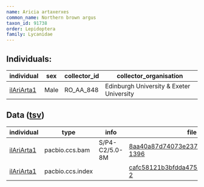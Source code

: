 ```yaml
---
name: Aricia artaxerxes
common_name: Northern brown argus
taxon_id: 91738
order: Lepidoptera
family: Lycanidae
---
```


## Individuals:

| individual | sex | collector_id | collector_organisation |
| ---------- | --- | ------------ | ---------------------- |
| [ilAriArta1](ilAriArta1.md) | Male | RO_AA_848 | Edinburgh University & Exeter University |

## Data ([tsv](Aricia_artaxerxes_data.tsv))

| individual | type | info | file |
| ---------- | ---- | ---- | ---- |
| [ilAriArta1](ilAriArta1.md) | pacbio.ccs.bam | S/P4-C2/5.0-8M | [8aa40a87d74073e237445acbc9b71695-1396](https://darwin.cog.sanger.ac.uk/insects/Aricia_artaxerxes/ilAriArta1/genomic_data/pacbio/m64097_200125_154846.ccs.bam) |
| [ilAriArta1](ilAriArta1.md) | pacbio.ccs.index |  | [cafc58121b3bfdda475ad825806415b3-2](https://darwin.cog.sanger.ac.uk/insects/Aricia_artaxerxes/ilAriArta1/genomic_data/pacbio/m64097_200125_154846.ccs.bam.pbi) |
